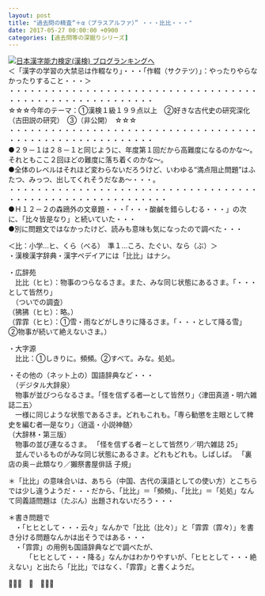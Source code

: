 ```yaml
---
layout: post
title: "過去問の精査“＋α（プラスアルファ）” ・・・比比・・・"
date: 2017-05-27 00:00:00 +0900
categories: [過去問等の深掘りシリーズ]
---
```


[![](/syuusyuu9701/assets/images/過去問の精査“＋α（プラスアルファ）”-・・・比比・・・-br_c_3028_1.gif)](http://blog.with2.net/link.php?1659096:3028 "日本漢字能力検定(漢検) ブログランキングへ")[日本漢字能力検定(漢検) ブログランキングへ](http://blog.with2.net/link.php?1659096:3028)  
＜「漢字の学習の大禁忌は作輟なり」・・・「作輟（サクテツ）」：やったりやらなかったりすること・・・＞  
・・・・・・・・・・・・・・・・・・・・・・・・・・・・・・・・・・・・・・・・・・・・・・・・・・・・・・・・・  
☆☆☆今年のテーマ：①漢検１級１９９点以上　②好きな古代史の研究深化（古田説の研究）　③（非公開）　☆☆☆　　  
・・・・・・・・・・・・・・・・・・・・・・・・・・・・・・・・・・・・・・・・・・・・・・・・・・・・・・・・・  
●２９－１は２８－１と同じように、年度第１回だから高難度になるのかな～。それともここ２回ほどの難度に落ち着くのかな～。  
●全体のレベルはそれほど変わらないだろうけど、いわゆる“満点阻止問題”はふたつ、みっつ、出してくれそうだなあ～・・・。  
・・・・・・・・・・・・・・・・・・・・・・・・・・・・・・・・・・・・・・・・・・・・・・・・・・・・・・・・・・・  
●Ｈ１２－２の森鴎外の文章題・・・「・・・酸鹹を錯らしむる・・・」の次に、「比々皆是なり」と続いていた・・・  
●別に問題文ではなかったけど、読みも意味も気になったので調べた・・・  
  
＜比：小学…ヒ、くら（べる）　準１…ころ、たぐい、なら（ぶ）＞  
・漢検漢字辞典・漢字ペデイアには「比比」はナシ。  
  
・広辞苑  
　比比（ヒヒ）：物事のつらなるさま。また、みな同じ状態にあるさま。「・・・として皆然り」  
　（ついでの調査）  
（狒狒（ヒヒ）：略。）  
（霏霏（ヒヒ）：①雪・雨などがしきりに降るさま。「・・・として降る雪」　②物事が続いて絶えないさま。）  
  
・大字源  
　比比：①しきりに。頻頻。②すべて。みな。処処。  
  
・その他の（ネット上の）国語辞典など・・・  
　（デジタル大辞泉）  
　物事が並びつらなるさま。「怪を信ずる者―として皆然り」〈津田真道・明六雑誌二五〉  
　一様に同じような状態であるさま。どれもこれも。「専ら勧懲を主眼として稗史を編む者―是なり」〈逍遥・小説神髄〉  
（大辞林・第三版）  
　物事の並び連なるさま。 「怪を信ずる者－として皆然り／明六雑誌 25」  
　並んでいるものがみな同じ状態にあるさま。どれもどれも。しばしば。 「裏店の奥－此類なり／獺祭書屋俳話 子規」   
  
  
＊「比比」の意味合いは、あちら（中国、古代の漢語としての使い方）とこちらでは少し違うようだ・・・だから、「比比」＝「頻頻」、「比比」＝「処処」なんて同義語問題は（たぶん）出題されないだろう・・・  
  
＊書き問題で  
　・「ヒヒとして・・・云々」なんかで「比比（比々）」と「霏霏（霏々）」を書き分ける問題なんかは出そうではある・・・  
　・「霏霏」の用例も国語辞典などで調べたが、  
　　　「ヒヒとして・・・降る」なんかはわかりやすいが、「ヒヒとして・・・絶えない」と出たら「比比」ではなく、「霏霏」と書くようだ。  
  
👋👋👋　🐔　👋👋👋  